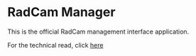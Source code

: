 # RadCam Manager

This is the official RadCam management interface application.

For the technical read, click [here](README_DEVS.md)
